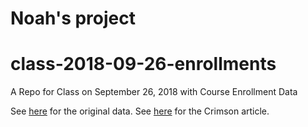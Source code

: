 # Noah's project

# class-2018-09-26-enrollments
A Repo for Class on September 26, 2018 with Course Enrollment Data

See [here](https://registrar.fas.harvard.edu/news/final-spring-2017-course-enrollment-statistics) for the original data. See [here](https://www.thecrimson.com/article/2018/9/21/course-enrollment-fall-2018/) for the Crimson article.
